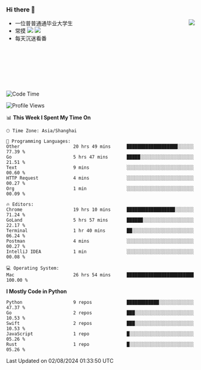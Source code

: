 ### Hi there 👋


<a href="https://github.com/yanlc39">
  <img align="right" src="https://github-readme-stats.vercel.app/api?username=yanlc39&show_icons=true&hide_border=true&icon_color=586069&title_color=a0a9af">
</a>

- 一位普普通通毕业大学生
- 常摸 ![](https://img.shields.io/badge/-Python-3e74a2?style=flat-square&logo=Python&logoColor=fff) ![](https://img.shields.io/badge/-C%2B%2B-brightgreen?style=flat-square)
- 每天沉迷看番



<br><br><br><br><br><br>


<!--START_SECTION:waka-->
![Code Time](http://img.shields.io/badge/Code%20Time-139%20hrs%2013%20mins-blue)

![Profile Views](http://img.shields.io/badge/Profile%20Views-0-blue)

📊 **This Week I Spent My Time On** 

```text
🕑︎ Time Zone: Asia/Shanghai

💬 Programming Languages: 
Other                    20 hrs 49 mins      ███████████████████░░░░░░   77.39 % 
Go                       5 hrs 47 mins       █████░░░░░░░░░░░░░░░░░░░░   21.51 % 
Text                     9 mins              ░░░░░░░░░░░░░░░░░░░░░░░░░   00.60 % 
HTTP Request             4 mins              ░░░░░░░░░░░░░░░░░░░░░░░░░   00.27 % 
Org                      1 min               ░░░░░░░░░░░░░░░░░░░░░░░░░   00.09 % 

🔥 Editors: 
Chrome                   19 hrs 10 mins      ██████████████████░░░░░░░   71.24 % 
GoLand                   5 hrs 57 mins       ██████░░░░░░░░░░░░░░░░░░░   22.17 % 
Terminal                 1 hr 40 mins        ██░░░░░░░░░░░░░░░░░░░░░░░   06.24 % 
Postman                  4 mins              ░░░░░░░░░░░░░░░░░░░░░░░░░   00.27 % 
IntelliJ IDEA            1 min               ░░░░░░░░░░░░░░░░░░░░░░░░░   00.08 % 

💻 Operating System: 
Mac                      26 hrs 54 mins      █████████████████████████   100.00 % 
```

**I Mostly Code in Python** 

```text
Python                   9 repos             ████████████░░░░░░░░░░░░░   47.37 % 
Go                       2 repos             ███░░░░░░░░░░░░░░░░░░░░░░   10.53 % 
Swift                    2 repos             ███░░░░░░░░░░░░░░░░░░░░░░   10.53 % 
JavaScript               1 repo              █░░░░░░░░░░░░░░░░░░░░░░░░   05.26 % 
Rust                     1 repo              █░░░░░░░░░░░░░░░░░░░░░░░░   05.26 % 
```




 Last Updated on 02/08/2024 01:33:50 UTC
<!--END_SECTION:waka-->
